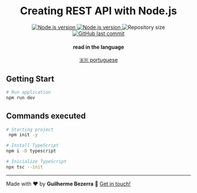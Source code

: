 <h1 align="center">
    <br>
    Creating REST API with Node.js
</h1>

<p align="center">
  <a href="https://nodejs.org">
    <img alt="Node.js version" src="https://img.shields.io/badge/node.js-v20.11.0-43853D?style=flat&logo=node.js&logoColor=white&labelColor=43853D&color=5a5a5a">
  </a>

  <a href="https://www.typescriptlang.org">
    <img alt="Node.js version" src="https://img.shields.io/badge/typescript-v5.3.3-43853D?style=flat&logo=typescript&logoColor=white&labelColor=007acc&color=5a5a5a">
  </a>

  <img alt="Repository size" src="https://img.shields.io/github/repo-size/gbdsantos/ignite.svg">

  <a href="https://github.com/gbdsantos/ignite/commits/master">
    <img alt="GitHub last commit" src="https://img.shields.io/github/last-commit/gbdsantos/ignite.svg">
  </a>
</p>

<div align="center">
  <h4 align="center">read in the language</h4>
  <a href="https://github.com/gbdsantos/ignite/blob/master/README.pt-br.md" hreflang="pt-br" alt="pt-br">🇧🇷 portuguese
  </a>
</div>

## Getting Start

```bash
# Run application
npm run dev
```

## Commands executed

```bash
# Starting project
 npm init -y

# Install TypeScript
npm i -D typescript

# Inicialize TypeScript
npx tsc --init
```

---

Made with ♥ by **Guilherme Bezerra** :wave: [Get in touch!](https://www.linkedin.com/in/gbdsantos)
